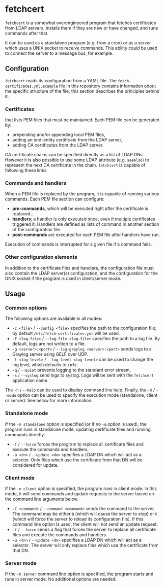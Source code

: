 fetchcert
=========

`fetchcert` is a somewhat overengineered program that fetches certificates from
LDAP servers, installs them if they are new or have changed, and runs commands
after that.

It can be used as a standalone program (e.g. from a cron) or as a server which
uses a UNIX socket to receive commands. This ability could be used to connect
the server to a message bus, for example.

Configuration
-------------

`fetchcert` reads its configuration from a YAML file. The
`fetch-certificates.yml.example` file in this repository contains information
about the specific structure of the file; this section describes the principles
behind it.

### Certificates

 that lists PEM files that
must be maintained. Each PEM file can be generated by:

  * prepending and/or appending local PEM files,
  * adding an end-entity certificate from the LDAP server,
  * adding CA certificates from the LDAP server.

CA certificate chains can be specified directly as a list of LDAP DNs. However
it is also possible to use some LDAP attribute (e.g. `seeAlso`) to represent the
next CA certificate in the chain. `fetchcert` is capable of following these
links.

### Commands and handlers

When a PEM file is replaced by the program, it is capable of running various
commands. Each PEM file section can configure:

  * __pre-commands__, which will be executed right after the certificate is
    replaced ;
  * __handlers__; a handler is only executed once, even if multiple certificates
    triggered it. Handlers are defined as lists of command in another section
    of the configuration file.
  * __post-commands__ are executed for each PEM file after handlers have run.

Execution of commands is interrupted for a given file if a command fails.

### Other configuration elements

In addition to the certificate files and handlers, the configuration file must
also contain the LDAP server(s) configuration, and the configuration for the
UNIX socket if the program is used in client/server mode.

Usage
-----

### Common options

The following options are available in all modes:

  * `-c <file>` / `--config <file>` specifies the path to the configuration
    file; by default `/etc/fetch-certificates.yml` will be used.
  * `-F <log-file>` / `--log-file <log-file>` specifies the path to a log file.
    By default, logs are not written to a file.
  * `-g <server>:<port>` / `--log-graylog <server>:<port>` sends logs to a
    Graylog server using GELF over UDP.
  * `-l <log-level>` / `--log-level <log-level>` can be used to change the log
    level, which defaults to `info`.
  * `-q` / `--quiet` prevents logging to the standard error stream.
  * `-s` / `--syslog` send logs to syslog. Logs will be sent with the
    `fetchcert` application name.

The `-h` / `--help` can be used to display command line help. Finally, the
`-m` / `--mode` option can be used to specify the execution mode (standalone,
client or server). See below for more information.

### Standalone mode

If the `-m standalone` option is specified (or if no `-m` option is used), the
program runs in standalone mode, updating certificate files and running commands
directly.

  * `-f` / `--force` forces the program to replace all certificate files and
    execute the commands and handlers.
  * `-u <dn>` / `--update <dn>` specifies a LDAP DN which will act as a
    selector. Only files which use the certificate from that DN will be
    considered for update.

### Client mode

If the `-m client` option is specified, the program runs in client mode. In this
mode, it will send commands and update requests to the server based on the
command line arguments below.

  * `-C <command>` / `--command <command>` sends the command to the server. The
    command may be either `Q` (which will cause the server to stop) or `R`
    (which will force the server to reload its configuration file). If this
    command line option is used, the client will not send an update request.
  * `-f` / `--force` sends a flag that forces the server to replace all
    certificate files and execute the commands and handlers.
  * `-u <dn>` / `--update <dn>` specifies a LDAP DN which will act as a
    selector. The server will only replace files which use the certificate from
    that DN.

### Server mode

If the `-m server` command line option is specified, the program starts and
runs in server mode. No additional options are needed.
